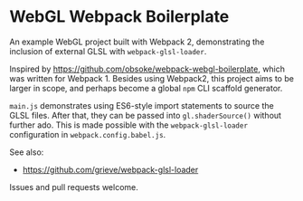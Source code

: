 # WebGL Webpack Boilerplate

An example WebGL project built with Webpack 2, demonstrating the inclusion of
external GLSL with `webpack-glsl-loader`.

Inspired by https://github.com/obsoke/webpack-webgl-boilerplate, which was
written for Webpack 1. Besides using Webpack2, this project aims to be larger
in scope, and perhaps become a global `npm` CLI scaffold generator.

`main.js` demonstrates using ES6-style import statements to source the GLSL
files. After that, they can be passed into `gl.shaderSource()` without further
ado. This is made possible with the `webpack-glsl-loader` configuration in
`webpack.config.babel.js`.

See also:
* https://github.com/grieve/webpack-glsl-loader

Issues and pull requests welcome.
